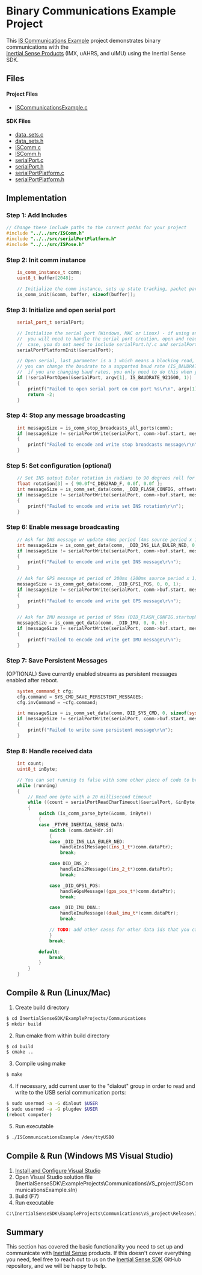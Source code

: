 # Binary Communications Example Project

This [IS Communications Example](https://github.com/inertialsense/InertialSenseSDK/tree/release/ExampleProjects/Communications) project demonstrates binary communications with the<br>
<a href="https://inertialsense.com/products">Inertial Sense Products</a> (IMX, uAHRS, and uIMU) using the Inertial Sense SDK.

## Files

#### Project Files

* [ISCommunicationsExample.c](https://github.com/inertialsense/InertialSenseSDK/tree/release/ExampleProjects/Communications/ISCommunicationsExample.c)

#### SDK Files

* [data_sets.c](https://github.com/inertialsense/InertialSenseSDK/tree/master/src/data_sets.c)
* [data_sets.h](https://github.com/inertialsense/InertialSenseSDK/tree/master/src/data_sets.h)
* [ISComm.c](https://github.com/inertialsense/InertialSenseSDK/tree/master/src/ISComm.c)
* [ISComm.h](https://github.com/inertialsense/InertialSenseSDK/tree/master/src/ISComm.h)
* [serialPort.c](https://github.com/inertialsense/InertialSenseSDK/tree/master/src/serialPort.c)
* [serialPort.h](https://github.com/inertialsense/InertialSenseSDK/tree/master/src/serialPort.h)
* [serialPortPlatform.c](https://github.com/inertialsense/InertialSenseSDK/tree/master/src/serialPortPlatform.c)
* [serialPortPlatform.h](https://github.com/inertialsense/InertialSenseSDK/tree/master/src/serialPortPlatform.h)


## Implementation

### Step 1: Add Includes

```C++
// Change these include paths to the correct paths for your project
#include "../../src/ISComm.h"
#include "../../src/serialPortPlatform.h"
#include "../../src/ISPose.h"
```

### Step 2: Init comm instance

```C++
	is_comm_instance_t comm;
	uint8_t buffer[2048];

	// Initialize the comm instance, sets up state tracking, packet parsing, etc.
	is_comm_init(&comm, buffer, sizeof(buffer));
```

### Step 3: Initialize and open serial port

```C++
	serial_port_t serialPort;

	// Initialize the serial port (Windows, MAC or Linux) - if using an embedded system like Arduino,
	//  you will need to handle the serial port creation, open and reads yourself. In this
	//  case, you do not need to include serialPort.h/.c and serialPortPlatform.h/.c in your project.
	serialPortPlatformInit(&serialPort);

	// Open serial, last parameter is a 1 which means a blocking read, you can set as 0 for non-blocking
	// you can change the baudrate to a supported baud rate (IS_BAUDRATE_*), make sure to reboot the IMX
	//  if you are changing baud rates, you only need to do this when you are changing baud rates.
	if (!serialPortOpen(&serialPort, argv[1], IS_BAUDRATE_921600, 1))
	{
		printf("Failed to open serial port on com port %s\r\n", argv[1]);
		return -2;
	}
```

### Step 4: Stop any message broadcasting

```c++
	int messageSize = is_comm_stop_broadcasts_all_ports(comm);
	if (messageSize != serialPortWrite(serialPort, comm->buf.start, messageSize))
	{
		printf("Failed to encode and write stop broadcasts message\r\n");
	}
```

### Step 5: Set configuration (optional)

```C++
	// Set INS output Euler rotation in radians to 90 degrees roll for mounting
	float rotation[3] = { 90.0f*C_DEG2RAD_F, 0.0f, 0.0f };
	int messageSize = is_comm_set_data(comm, _DID_FLASH_CONFIG, offsetof(nvm_flash_cfg_t, insRotation), sizeof(float) * 3, rotation);
	if (messageSize != serialPortWrite(serialPort, comm->buf.start, messageSize))
	{
		printf("Failed to encode and write set INS rotation\r\n");
	}
```

### Step 6: Enable message broadcasting

```C++
	// Ask for INS message w/ update 40ms period (4ms source period x 10).  Set data rate to zero to disable broadcast and pull a single packet.
	int messageSize = is_comm_get_data(comm, _DID_INS_LLA_EULER_NED, 0, 0, 10);
	if (messageSize != serialPortWrite(serialPort, comm->buf.start, messageSize))
	{
		printf("Failed to encode and write get INS message\r\n");
	}

	// Ask for GPS message at period of 200ms (200ms source period x 1).  Offset and size can be left at 0 unless you want to just pull a specific field from a data set.
	messageSize = is_comm_get_data(comm, _DID_GPS1_POS, 0, 0, 1);
	if (messageSize != serialPortWrite(serialPort, comm->buf.start, messageSize))
	{
		printf("Failed to encode and write get GPS message\r\n");
	}

	// Ask for IMU message at period of 96ms (DID_FLASH_CONFIG.startupNavDtMs (16ms default) source period x 6).  This could be as high as 1000 times a second (period multiple of 1)
	messageSize = is_comm_get_data(comm, _DID_IMU, 0, 0, 6);
	if (messageSize != serialPortWrite(serialPort, comm->buf.start, messageSize))
	{
		printf("Failed to encode and write get IMU message\r\n");
	}
```

### Step 7: Save Persistent Messages

(OPTIONAL) Save currently enabled streams as persistent messages enabled after reboot.

```c++
   	system_command_t cfg;
	cfg.command = SYS_CMD_SAVE_PERSISTENT_MESSAGES;
	cfg.invCommand = ~cfg.command;

	int messageSize = is_comm_set_data(comm, DID_SYS_CMD, 0, sizeof(system_command_t), &cfg);
	if (messageSize != serialPortWrite(serialPort, comm->buf.start, messageSize))
	{
		printf("Failed to write save persistent message\r\n");
	}
```

### Step 8: Handle received data

```C++
	int count;
	uint8_t inByte;

	// You can set running to false with some other piece of code to break out of the loop and end the program
	while (running)
	{
		// Read one byte with a 20 millisecond timeout
		while ((count = serialPortReadCharTimeout(&serialPort, &inByte, 20)) > 0)
		{
			switch (is_comm_parse_byte(&comm, inByte))
			{
			case _PTYPE_INERTIAL_SENSE_DATA:
				switch (comm.dataHdr.id)
				{
				case _DID_INS_LLA_EULER_NED:
					handleIns1Message((ins_1_t*)comm.dataPtr);
					break;

				case DID_INS_2:
					handleIns2Message((ins_2_t*)comm.dataPtr);
					break;

				case _DID_GPS1_POS:
					handleGpsMessage((gps_pos_t*)comm.dataPtr);
					break;

				case _DID_IMU_DUAL:
					handleImuMessage((dual_imu_t*)comm.dataPtr);
					break;

				// TODO: add other cases for other data ids that you care about
				}
				break;

			default:
				break;
			}
		}
	}
```

## Compile & Run (Linux/Mac)

1. Create build directory
``` bash
$ cd InertialSenseSDK/ExampleProjects/Communications
$ mkdir build
```
2. Run cmake from within build directory
``` bash
$ cd build
$ cmake ..
```
3. Compile using make
 ``` bash
 $ make
 ```
4. If necessary, add current user to the "dialout" group in order to read and write to the USB serial communication ports:
```bash
$ sudo usermod -a -G dialout $USER
$ sudo usermod -a -G plugdev $USER
(reboot computer)
```
5. Run executable
``` bash
$ ./ISCommunicationsExample /dev/ttyUSB0
```
## Compile & Run (Windows MS Visual Studio)

1. [Install and Configure Visual Studio](../../software/SDK/#installing-and-configuring-visual-studio)
2. Open Visual Studio solution file (InertialSenseSDK\ExampleProjects\Communications\VS_project\ISCommunicationsExample.sln)
3. Build (F7)
4. Run executable
``` bash
C:\InertialSenseSDK\ExampleProjects\Communications\VS_project\Release\ISCommunicationsExample.exe COM3
```

## Summary

This section has covered  the basic functionality you need to set up and communicate with <a href="https://inertialsense.com">Inertial Sense</a> products.  If this doesn't cover everything you need, feel free to reach out to us on the <a href="https://github.com/inertialsense/InertialSenseSDK">Inertial Sense SDK</a> GitHub repository, and we will be happy to help.
